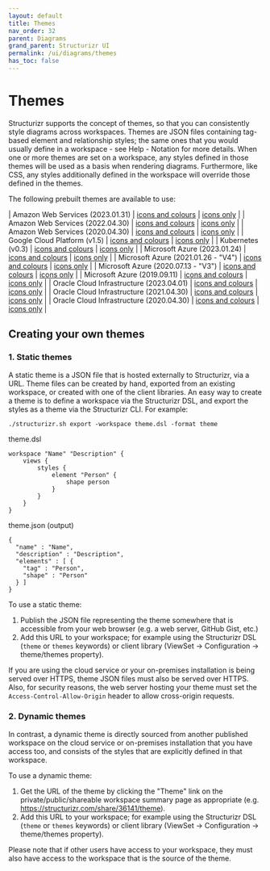 ```yaml
---
layout: default
title: Themes
nav_order: 32
parent: Diagrams
grand_parent: Structurizr UI
permalink: /ui/diagrams/themes
has_toc: false
---
```


# Themes

Structurizr supports the concept of themes, so that you can consistently style diagrams across workspaces.
Themes are JSON files containing tag-based element and relationship styles; the same ones that you would usually define
in a workspace - see Help - Notation for more details.
When one or more themes are set on a workspace, any styles defined in those themes will be used as a basis
when rendering diagrams. Furthermore, like CSS, any styles additionally defined in the workspace will override those
defined in the themes.

The following prebuilt themes are available to use:

| Amazon Web Services (2023.01.31) | [icons and colours](https://structurizr.com/help/theme?url=https://static.structurizr.com/themes/amazon-web-services-2023.01.31/theme.json) | [icons only](https://structurizr.com/help/theme?url=https://static.structurizr.com/themes/amazon-web-services-2023.01.31/icons.json) |
| Amazon Web Services (2022.04.30) | [icons and colours](https://structurizr.com/help/theme?url=https://static.structurizr.com/themes/amazon-web-services-2022.04.30/theme.json) | [icons only](https://structurizr.com/help/theme?url=https://static.structurizr.com/themes/amazon-web-services-2022.04.30/icons.json) |
| Amazon Web Services (2020.04.30) | [icons and colours](https://structurizr.com/help/theme?url=https://static.structurizr.com/themes/amazon-web-services-2020.04.30/theme.json) | [icons only](https://structurizr.com/help/theme?url=https://static.structurizr.com/themes/amazon-web-services-2020.04.30/icons.json) |
| Google Cloud Platform (v1.5) | [icons and colours](https://structurizr.com/help/theme?url=https://static.structurizr.com/themes/google-cloud-platform-v1.5/theme.json) | [icons only](https://structurizr.com/help/theme?url=https://static.structurizr.com/themes/google-cloud-platform-v1.5/icons.json) |
| Kubernetes (v0.3) | [icons and colours](https://structurizr.com/help/theme?url=https://static.structurizr.com/themes/kubernetes-v0.3/theme.json) | [icons only](https://structurizr.com/help/theme?url=https://static.structurizr.com/themes/kubernetes-v0.3/icons.json) |
| Microsoft Azure (2023.01.24) | [icons and colours](https://structurizr.com/help/theme?url=https://static.structurizr.com/themes/microsoft-azure-2023.01.24/theme.json) | [icons only](https://structurizr.com/help/theme?url=https://static.structurizr.com/themes/microsoft-azure-2023.01.24/icons.json) |
| Microsoft Azure (2021.01.26 - "V4") | [icons and colours](https://structurizr.com/help/theme?url=https://static.structurizr.com/themes/microsoft-azure-2021.01.26/theme.json) | [icons only](https://structurizr.com/help/theme?url=https://static.structurizr.com/themes/microsoft-azure-2021.01.26/icons.json) |
| Microsoft Azure (2020.07.13 - "V3") | [icons and colours](https://structurizr.com/help/theme?url=https://static.structurizr.com/themes/microsoft-azure-2020.07.13/theme.json) | [icons only](https://structurizr.com/help/theme?url=https://static.structurizr.com/themes/microsoft-azure-2020.07.13/icons.json) |
| Microsoft Azure (2019.09.11) | [icons and colours](https://structurizr.com/help/theme?url=https://static.structurizr.com/themes/microsoft-azure-2019.09.11/theme.json) | [icons only](https://structurizr.com/help/theme?url=https://static.structurizr.com/themes/microsoft-azure-2019.09.11/icons.json) |
| Oracle Cloud Infrastructure (2023.04.01) | [icons and colours](https://structurizr.com/help/theme?url=https://static.structurizr.com/themes/oracle-cloud-infrastructure-2023.04.01/theme.json) | [icons only](https://structurizr.com/help/theme?url=https://static.structurizr.com/themes/oracle-cloud-infrastructure-2023.04.01/icons.json) |
| Oracle Cloud Infrastructure (2021.04.30) | [icons and colours](https://structurizr.com/help/theme?url=https://static.structurizr.com/themes/oracle-cloud-infrastructure-2021.04.30/theme.json) | [icons only](https://structurizr.com/help/theme?url=https://static.structurizr.com/themes/oracle-cloud-infrastructure-2021.04.30/icons.json) |
| Oracle Cloud Infrastructure (2020.04.30) | [icons and colours](https://structurizr.com/help/theme?url=https://static.structurizr.com/themes/oracle-cloud-infrastructure-2020.04.30/theme.json) | [icons only](https://structurizr.com/help/theme?url=https://static.structurizr.com/themes/oracle-cloud-infrastructure-2020.04.30/icons.json) |

## Creating your own themes

### 1. Static themes

A static theme is a JSON file that is hosted externally to Structurizr, via a URL.
Theme files can be created by hand, exported from an existing workspace, or created with one of the
client libraries. An easy way to create a theme is to define a workspace via the Structurizr DSL, and
export the styles as a theme via the Structurizr CLI. For example:

```
./structurizr.sh export -workspace theme.dsl -format theme
```

theme.dsl

```
workspace "Name" "Description" {
    views {
        styles {
            element "Person" {
                shape person
            }
        }
    }
}
```

theme.json (output)

```
{
  "name" : "Name",
  "description" : "Description",
  "elements" : [ {
    "tag" : "Person",
    "shape" : "Person"
  } ]
}
```

To use a static theme:

1. Publish the JSON file representing the theme somewhere that is accessible from your web browser
(e.g. a web server, GitHub Gist, etc.)
2. Add this URL to your workspace; for example using the Structurizr DSL (`theme` or `themes` keywords) or client library (ViewSet -> Configuration -> theme/themes property).

If you are using the cloud service or your on-premises installation is being served over HTTPS, theme JSON files must also be served over HTTPS.
Also, for security reasons, the web server hosting your theme must set the `Access-Control-Allow-Origin` header to allow cross-origin requests.


### 2. Dynamic themes

In contrast, a dynamic theme is directly sourced from another published workspace on the cloud service or on-premises
installation that you have access too, and consists of the styles that are explicitly defined in that workspace.

To use a dynamic theme:

1. Get the URL of the theme by clicking the "Theme" link on the private/public/shareable workspace summary page as appropriate (e.g. https://structurizr.com/share/36141/theme).
2. Add this URL to your workspace; for example using the Structurizr DSL (`theme` or `themes` keywords) or client library (ViewSet -> Configuration -> theme/themes property).

Please note that if other users have access to your workspace, they must also have access to the workspace that is the source of the theme.